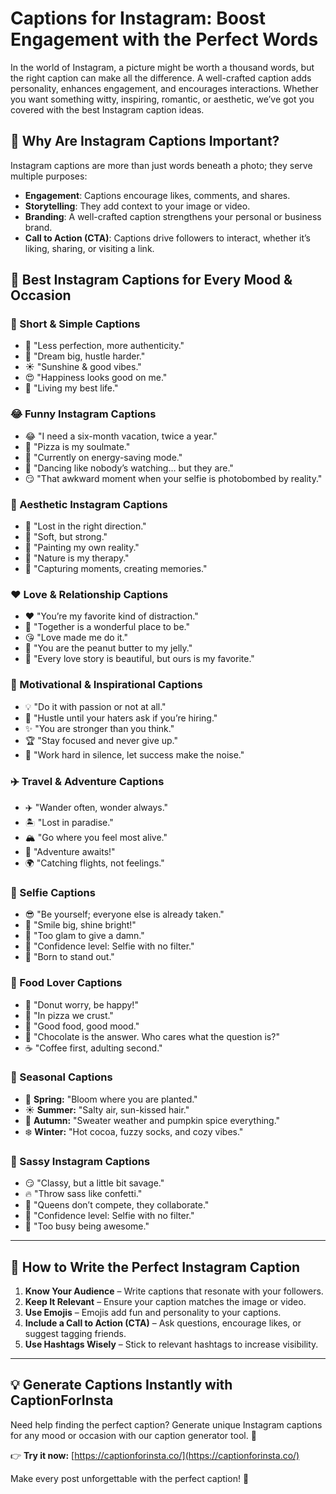 # Captions for Instagram: Boost Engagement with the Perfect Words  

In the world of Instagram, a picture might be worth a thousand words, but the right caption can make all the difference. A well-crafted caption adds personality, enhances engagement, and encourages interactions. Whether you want something witty, inspiring, romantic, or aesthetic, we’ve got you covered with the best Instagram caption ideas.  

## 📌 Why Are Instagram Captions Important?  
Instagram captions are more than just words beneath a photo; they serve multiple purposes:  
- **Engagement**: Captions encourage likes, comments, and shares.  
- **Storytelling**: They add context to your image or video.  
- **Branding**: A well-crafted caption strengthens your personal or business brand.  
- **Call to Action (CTA)**: Captions drive followers to interact, whether it’s liking, sharing, or visiting a link.  

## 🌟 Best Instagram Captions for Every Mood & Occasion  

### 📸 Short & Simple Captions  
- 🌟 "Less perfection, more authenticity."  
- 🖤 "Dream big, hustle harder."  
- ☀️ "Sunshine & good vibes."  
- 😍 "Happiness looks good on me."  
- 🎉 "Living my best life."  

### 😂 Funny Instagram Captions  
- 😂 "I need a six-month vacation, twice a year."  
- 🍕 "Pizza is my soulmate."  
- 🛌 "Currently on energy-saving mode."  
- 💃 "Dancing like nobody’s watching… but they are."  
- 😏 "That awkward moment when your selfie is photobombed by reality."  

### 🌸 Aesthetic Instagram Captions  
- 🌙 "Lost in the right direction."  
- 🌸 "Soft, but strong."  
- 🎨 "Painting my own reality."  
- 🌿 "Nature is my therapy."  
- 📸 "Capturing moments, creating memories."  

### ❤️ Love & Relationship Captions  
- ❤️ "You’re my favorite kind of distraction."  
- 💞 "Together is a wonderful place to be."  
- 😘 "Love made me do it."  
- 🥰 "You are the peanut butter to my jelly."  
- 💑 "Every love story is beautiful, but ours is my favorite."  

### 💪 Motivational & Inspirational Captions  
- 💡 "Do it with passion or not at all."  
- 💪 "Hustle until your haters ask if you’re hiring."  
- ✨ "You are stronger than you think."  
- 🏆 "Stay focused and never give up."  
- 🚀 "Work hard in silence, let success make the noise."  

### ✈️ Travel & Adventure Captions  
- ✈️ "Wander often, wonder always."  
- 🏝️ "Lost in paradise."  
- 🏔️ "Go where you feel most alive."  
- 🚀 "Adventure awaits!"  
- 🌍 "Catching flights, not feelings."  

### 🤳 Selfie Captions  
- 😎 "Be yourself; everyone else is already taken."  
- 🌈 "Smile big, shine bright!"  
- 💁 "Too glam to give a damn."  
- 💖 "Confidence level: Selfie with no filter."  
- 🤳 "Born to stand out."  

### 🍔 Food Lover Captions  
- 🍩 "Donut worry, be happy!"  
- 🍕 "In pizza we crust."  
- 🍔 "Good food, good mood."  
- 🍫 "Chocolate is the answer. Who cares what the question is?"  
- ☕ "Coffee first, adulting second."  

### 🍂 Seasonal Captions  
- 🌸 **Spring:** "Bloom where you are planted."  
- ☀️ **Summer:** "Salty air, sun-kissed hair."  
- 🍂 **Autumn:** "Sweater weather and pumpkin spice everything."  
- ❄️ **Winter:** "Hot cocoa, fuzzy socks, and cozy vibes."  

### 💅 Sassy Instagram Captions  
- 😏 "Classy, but a little bit savage."  
- 🔥 "Throw sass like confetti."  
- 👑 "Queens don’t compete, they collaborate."  
- 💅 "Confidence level: Selfie with no filter."  
- 🤷 "Too busy being awesome."  

---

## 📝 How to Write the Perfect Instagram Caption  
1. **Know Your Audience** – Write captions that resonate with your followers.  
2. **Keep It Relevant** – Ensure your caption matches the image or video.  
3. **Use Emojis** – Emojis add fun and personality to your captions.  
4. **Include a Call to Action (CTA)** – Ask questions, encourage likes, or suggest tagging friends.  
5. **Use Hashtags Wisely** – Stick to relevant hashtags to increase visibility.  

---

## 💡 Generate Captions Instantly with CaptionForInsta  
Need help finding the perfect caption? Generate unique Instagram captions for any mood or occasion with our caption generator tool. 🎉  

👉 **Try it now:** [https://captionforinsta.co/](https://captionforinsta.co/)  

Make every post unforgettable with the perfect caption! 🚀  
